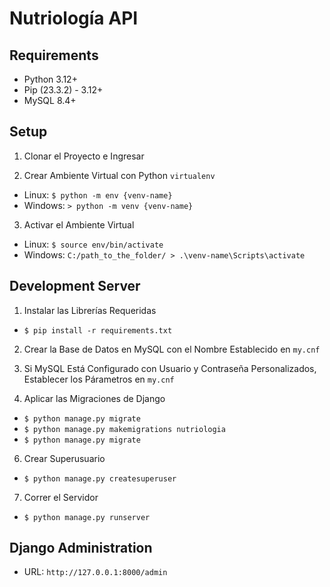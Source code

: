 Nutriología API
====================

## Requirements

* Python 3.12+
* Pip (23.3.2) - 3.12+
* MySQL 8.4+

## Setup 

1. Clonar el Proyecto e Ingresar

2. Crear Ambiente Virtual con Python `virtualenv`
- Linux: `$ python -m env {venv-name}`
- Windows: `> python -m venv {venv-name}`

3. Activar el Ambiente Virtual
- Linux: `$ source env/bin/activate`
- Windows: `C:/path_to_the_folder/ > .\venv-name\Scripts\activate`

## Development Server

1. Instalar las Librerías Requeridas
- `$ pip install -r requirements.txt`

2. Crear la Base de Datos en MySQL con el Nombre Establecido en `my.cnf`
3. Si MySQL Está Configurado con Usuario y Contraseña Personalizados, Establecer los Párametros en `my.cnf` 

4. Aplicar las Migraciones de Django
- `$ python manage.py migrate`
- `$ python manage.py makemigrations nutriologia`
- `$ python manage.py migrate`

6. Crear Superusuario
- `$ python manage.py createsuperuser`

7. Correr el Servidor
- `$ python manage.py runserver`

## Django Administration

- URL: `http://127.0.0.1:8000/admin`

